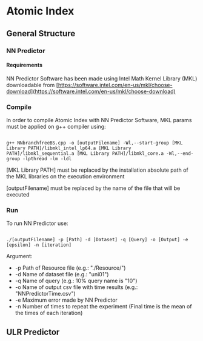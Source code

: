 # Atomic Index

## General Structure

### NN Predictor



#### Requirements

NN Predictor Software has been made using Intel Math Kernel Library (MKL) downloadable from [https://software.intel.com/en-us/mkl/choose-download](https://software.intel.com/en-us/mkl/choose-download)

### Compile

In order to compile Atomic Index with NN Predictor Software, MKL params must be applied on g++ compiler using:

```Shell

g++ NNbranchfreeBS.cpp -o [outputFilename] -Wl,--start-group [MKL Library PATH]/libmkl_intel_lp64.a [MKL Library PATH]/libmkl_sequential.a [MKL Library PATH]/libmkl_core.a -Wl,--end-group -lpthread -lm -ldl

```

[MKL Library PATH] must be replaced by the installation absolute path of the MKL libraries on the execution environment 

[outputFilename] must be replaced by the name of the file that will be executed

### Run

To run NN Predictor use:

```Shell

./[outputFilename] -p [Path] -d [Dataset] -q [Query] -o [Output] -e [epsilon] -n [iteration]

```

Argument:
* -p Path of Resource file (e.g.: "./Resource/")  
* -d Name of dataset file (e.g.: "uni01")  
* -q Name of query (e.g.: 10% query name is "10")  
* -o Name of output csv file with time results (e.g.: "NNPredictorTime.csv")
* -e Maximum error made by NN Predictor
* -n Number of times to repeat the experiment (Final time is the mean of the times of each iteration) 

## ULR Predictor
